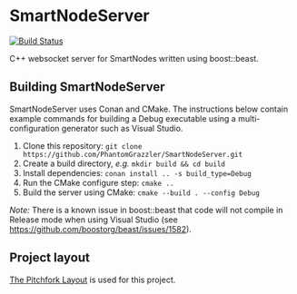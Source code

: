 # SmartNodeServer

[![Build Status](https://travis-ci.com/PhantomGrazzler/SmartNodeServer.svg?branch=master)](https://travis-ci.com/PhantomGrazzler/SmartNodeServer)

C++ websocket server for SmartNodes written using boost::beast.

## Building SmartNodeServer
SmartNodeServer uses Conan and CMake. The instructions below contain example commands for building a Debug executable using a multi-configuration generator such as Visual Studio.

1. Clone this repository: ```git clone https://github.com/PhantomGrazzler/SmartNodeServer.git```
2. Create a build directory, _e.g._ ```mkdir build && cd build```
3. Install dependencies: ```conan install .. -s build_type=Debug```
4. Run the CMake configure step: ```cmake ..```
5. Build the server using CMake: ```cmake --build . --config Debug```

*Note:* There is a known issue in boost::beast that code will not compile in Release mode when using Visual Studio (see https://github.com/boostorg/beast/issues/1582).

## Project layout
[The Pitchfork Layout](https://api.csswg.org/bikeshed/?force=1&url=https://raw.githubusercontent.com/vector-of-bool/pitchfork/develop/data/spec.bs) is used for this project.
